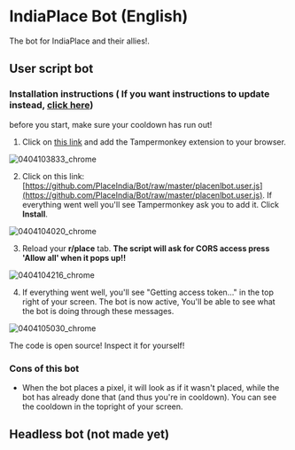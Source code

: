 

# IndiaPlace Bot (English)

The bot for IndiaPlace and their allies!.

## User script bot

### Installation instructions ( If you want instructions to update instead, [click here](https://github.com/PlaceIndia/Bot/blob/master/UPDATE.MD))

before you start, make sure your cooldown has run out!

1. Click on [this link](https://github.com/PlaceIndia/Bot/raw/master/placenlbot.user.js) and add the Tampermonkey extension to your browser.

![0404103833_chrome](https://user-images.githubusercontent.com/67459484/161477698-9378858a-999e-4943-bd71-30f69b9d0823.jpg)


2. Click on this link: [https://github.com/PlaceIndia/Bot/raw/master/placenlbot.user.js](https://github.com/PlaceIndia/Bot/raw/master/placenlbot.user.js). If everything went well you'll see Tampermonkey ask you to add it. Click **Install**.

![0404104020_chrome](https://user-images.githubusercontent.com/67459484/161477881-b9092fe3-046d-4a09-8440-e740156a4f96.jpg)


3. Reload your **r/place** tab. 
 **The script will ask for CORS access press 'Allow all' when it pops up!!**
 
![0404104216_chrome](https://user-images.githubusercontent.com/67459484/161478047-8ebcf10b-e3bc-4510-8eeb-02d704464781.jpg)


4. If everything went well, you'll see "Getting access token..." in the top right of your screen. The bot is now active, You'll be able to see what the bot is doing through these messages.

![0404105030_chrome](https://user-images.githubusercontent.com/67459484/161478829-3fdaa41c-5587-4477-8353-dbbc4f2587a9.jpg)




The code is open source! Inspect it for yourself!

### Cons of this bot

- When the bot places a pixel, it will look as if it wasn't placed, while the bot has already done that (and thus you're in cooldown). You can see the cooldown in the topright of your screen.

## Headless bot (not made yet)

